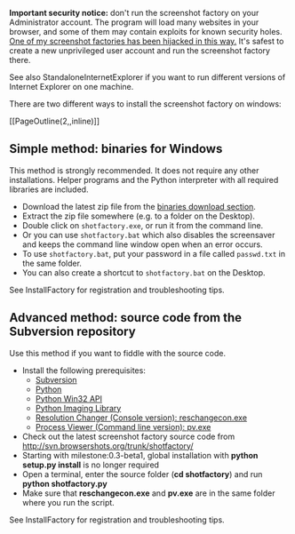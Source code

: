 **Important security notice:** don't run the screenshot factory on your Administrator account. The program will load many websites in your browser, and some of them may contain exploits for known security holes. [One of my screenshot factories has been hijacked in this way.](BlogWindowsXpFactoryTakenOverBySpyware.md) It's safest to create a new unprivileged user account and run the screenshot factory there.

See also StandaloneInternetExplorer if you want to run different versions of Internet Explorer on one machine.

There are two different ways to install the screenshot factory on windows:

[[PageOutline(2,,inline)]]

## Simple method: binaries for Windows ##

This method is strongly recommended. It does not require any other installations. Helper programs and the Python interpreter with all required libraries are included.

  * Download the latest zip file from the [binaries download section](http://download.browsershots.org/binaries/).
  * Extract the zip file somewhere (e.g. to a folder on the Desktop).
  * Double click on `shotfactory.exe`, or run it from the command line.
  * Or you can use `shotfactory.bat` which also disables the screensaver and keeps the command line window open when an error occurs.
  * To use `shotfactory.bat`, put your password in a file called `passwd.txt` in the same folder.
  * You can also create a shortcut to `shotfactory.bat` on the Desktop.

See InstallFactory for registration and troubleshooting tips.

## Advanced method: source code from the Subversion repository ##

Use this method if you want to fiddle with the source code.

  * Install the following prerequisites:
    * [Subversion](http://subversion.tigris.org/project_packages.html#windows)
    * [Python](http://www.python.org/)
    * [Python Win32 API](http://sourceforge.net/projects/pywin32/)
    * [Python Imaging Library](http://www.pythonware.com/products/pil/)
    * [Resolution Changer (Console version): reschangecon.exe](http://www.12noon.com/reschange.htm)
    * [Process Viewer (Command line version): pv.exe](http://www.teamcti.com/pview/prcview.htm)
  * Check out the latest screenshot factory source code from http://svn.browsershots.org/trunk/shotfactory/
  * Starting with milestone:0.3-beta1, global installation with **python setup.py install** is no longer required
  * Open a terminal, enter the source folder (**cd shotfactory**) and run **python shotfactory.py**
  * Make sure that **reschangecon.exe** and **pv.exe** are in the same folder where you run the script.

See InstallFactory for registration and troubleshooting tips.